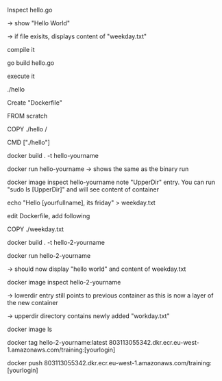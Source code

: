 
Inspect hello.go

-> show "Hello World"

-> if file exisits, displays content of "weekday.txt"

compile it

go build hello.go

execute it

./hello


Create "Dockerfile"

FROM scratch

COPY ./hello /

CMD ["./hello"]


docker build . -t hello-yourname

docker run hello-yourname
-> shows the same as the binary run

docker image inspect hello-yourname
note "UpperDir" entry. You can run "sudo ls [UpperDir]" and will see content of container

echo "Hello [yourfullname], its friday" > weekday.txt


edit Dockerfile, add following 

COPY ./weekday.txt

docker build . -t hello-2-yourname

docker run hello-2-yourname

-> should now display "hello world" and content of weekday.txt


docker image inspect hello-2-yourname

-> lowerdir entry still points to previous container as this is now a layer of the new container

-> upperdir directory contains newly added "workday.txt"


docker image ls

docker tag hello-2-yourname:latest 803113055342.dkr.ecr.eu-west-1.amazonaws.com/training:[yourlogin]

docker push 803113055342.dkr.ecr.eu-west-1.amazonaws.com/training:[yourlogin]



